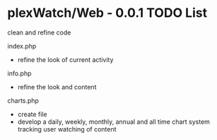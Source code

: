 plexWatch/Web - 0.0.1 TODO List
===============================
clean and refine code


index.php
* refine the look of current activity


info.php
* refine the look and content
	

charts.php 
* create file
* develop a daily, weekly, monthly, annual and all time chart system tracking user watching of content 

